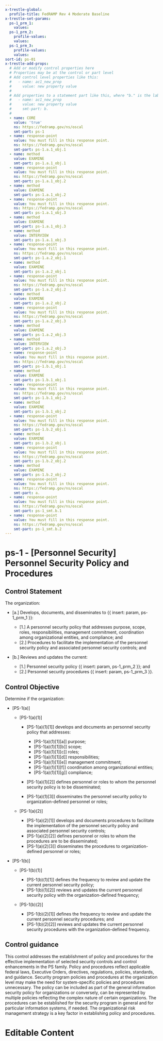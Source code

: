 ```yaml
---
x-trestle-global:
  profile-title: FedRAMP Rev 4 Moderate Baseline
x-trestle-set-params:
  ps-1_prm_1:
    values:
  ps-1_prm_2:
    profile-values:
    values:
  ps-1_prm_3:
    profile-values:
    values:
sort-id: ps-01
x-trestle-add-props:
  # Add or modify control properties here
  # Properties may be at the control or part level
  # Add control level properties like this:
  #   - name: ac1_new_prop
  #     value: new property value
  #
  # Add properties to a statement part like this, where "b." is the label of the target statement part
  #   - name: ac1_new_prop
  #     value: new property value
  #     smt-part: b.
  #
  - name: CORE
    value: 'true'
    ns: https://fedramp.gov/ns/oscal
    smt-part: ps-1
  - name: response-point
    value: You must fill in this response point.
    ns: https://fedramp.gov/ns/oscal
    smt-part: ps-1.a.1_obj.1
  - name: method
    value: EXAMINE
    smt-part: ps-1.a.1_obj.1
  - name: response-point
    value: You must fill in this response point.
    ns: https://fedramp.gov/ns/oscal
    smt-part: ps-1.a.1_obj.2
  - name: method
    value: EXAMINE
    smt-part: ps-1.a.1_obj.2
  - name: response-point
    value: You must fill in this response point.
    ns: https://fedramp.gov/ns/oscal
    smt-part: ps-1.a.1_obj.3
  - name: method
    value: EXAMINE
    smt-part: ps-1.a.1_obj.3
  - name: method
    value: INTERVIEW
    smt-part: ps-1.a.1_obj.3
  - name: response-point
    value: You must fill in this response point.
    ns: https://fedramp.gov/ns/oscal
    smt-part: ps-1.a.2_obj.1
  - name: method
    value: EXAMINE
    smt-part: ps-1.a.2_obj.1
  - name: response-point
    value: You must fill in this response point.
    ns: https://fedramp.gov/ns/oscal
    smt-part: ps-1.a.2_obj.2
  - name: method
    value: EXAMINE
    smt-part: ps-1.a.2_obj.2
  - name: response-point
    value: You must fill in this response point.
    ns: https://fedramp.gov/ns/oscal
    smt-part: ps-1.a.2_obj.3
  - name: method
    value: EXAMINE
    smt-part: ps-1.a.2_obj.3
  - name: method
    value: INTERVIEW
    smt-part: ps-1.a.2_obj.3
  - name: response-point
    value: You must fill in this response point.
    ns: https://fedramp.gov/ns/oscal
    smt-part: ps-1.b.1_obj.1
  - name: method
    value: EXAMINE
    smt-part: ps-1.b.1_obj.1
  - name: response-point
    value: You must fill in this response point.
    ns: https://fedramp.gov/ns/oscal
    smt-part: ps-1.b.1_obj.2
  - name: method
    value: EXAMINE
    smt-part: ps-1.b.1_obj.2
  - name: response-point
    value: You must fill in this response point.
    ns: https://fedramp.gov/ns/oscal
    smt-part: ps-1.b.2_obj.1
  - name: method
    value: EXAMINE
    smt-part: ps-1.b.2_obj.1
  - name: response-point
    value: You must fill in this response point.
    ns: https://fedramp.gov/ns/oscal
    smt-part: ps-1.b.2_obj.2
  - name: method
    value: EXAMINE
    smt-part: ps-1.b.2_obj.2
  - name: response-point
    value: You must fill in this response point.
    ns: https://fedramp.gov/ns/oscal
    smt-part: a.
  - name: response-point
    value: You must fill in this response point.
    ns: https://fedramp.gov/ns/oscal
    smt-part: ps-1_smt.b.1
  - name: response-point
    value: You must fill in this response point.
    ns: https://fedramp.gov/ns/oscal
    smt-part: ps-1_smt.b.2
---
```


# ps-1 - \[Personnel Security\] Personnel Security Policy and Procedures

## Control Statement

The organization:

- \[a.\] Develops, documents, and disseminates to {{ insert: param, ps-1_prm_1 }}:

  - \[1.\] A personnel security policy that addresses purpose, scope, roles, responsibilities, management commitment, coordination among organizational entities, and compliance; and
  - \[2.\] Procedures to facilitate the implementation of the personnel security policy and associated personnel security controls; and

- \[b.\] Reviews and updates the current:

  - \[1.\] Personnel security policy {{ insert: param, ps-1_prm_2 }}; and
  - \[2.\] Personnel security procedures {{ insert: param, ps-1_prm_3 }}.

## Control Objective

Determine if the organization:

- \[PS-1(a)\]

  - \[PS-1(a)(1)\]

    - \[PS-1(a)(1)[1]\] develops and documents an personnel security policy that addresses:

      - \[PS-1(a)(1)[1][a]\] purpose;
      - \[PS-1(a)(1)[1][b]\] scope;
      - \[PS-1(a)(1)[1][c]\] roles;
      - \[PS-1(a)(1)[1][d]\] responsibilities;
      - \[PS-1(a)(1)[1][e]\] management commitment;
      - \[PS-1(a)(1)[1][f]\] coordination among organizational entities;
      - \[PS-1(a)(1)[1][g]\] compliance;

    - \[PS-1(a)(1)[2]\] defines personnel or roles to whom the personnel security policy is to be disseminated;
    - \[PS-1(a)(1)[3]\] disseminates the personnel security policy to organization-defined personnel or roles;

  - \[PS-1(a)(2)\]

    - \[PS-1(a)(2)[1]\] develops and documents procedures to facilitate the implementation of the personnel security policy and associated personnel security controls;
    - \[PS-1(a)(2)[2]\] defines personnel or roles to whom the procedures are to be disseminated;
    - \[PS-1(a)(2)[3]\] disseminates the procedures to organization-defined personnel or roles;

- \[PS-1(b)\]

  - \[PS-1(b)(1)\]

    - \[PS-1(b)(1)[1]\] defines the frequency to review and update the current personnel security policy;
    - \[PS-1(b)(1)[2]\] reviews and updates the current personnel security policy with the organization-defined frequency;

  - \[PS-1(b)(2)\]

    - \[PS-1(b)(2)[1]\] defines the frequency to review and update the current personnel security procedures; and
    - \[PS-1(b)(2)[2]\] reviews and updates the current personnel security procedures with the organization-defined frequency.

## Control guidance

This control addresses the establishment of policy and procedures for the effective implementation of selected security controls and control enhancements in the PS family. Policy and procedures reflect applicable federal laws, Executive Orders, directives, regulations, policies, standards, and guidance. Security program policies and procedures at the organization level may make the need for system-specific policies and procedures unnecessary. The policy can be included as part of the general information security policy for organizations or conversely, can be represented by multiple policies reflecting the complex nature of certain organizations. The procedures can be established for the security program in general and for particular information systems, if needed. The organizational risk management strategy is a key factor in establishing policy and procedures.

# Editable Content

<!-- Make additions and edits below -->
<!-- The above represents the contents of the control as received by the profile, prior to additions. -->
<!-- If the profile makes additions to the control, they will appear below. -->
<!-- The above markdown may not be edited but you may edit the content below, and/or introduce new additions to be made by the profile. -->
<!-- If there is a yaml header at the top, parameter values may be edited. Use --set-parameters to incorporate the changes during assembly. -->
<!-- The content here will then replace what is in the profile for this control, after running profile-assemble. -->
<!-- The added parts in the profile for this control are below.  You may edit them and/or add new ones. -->
<!-- Each addition must have a heading either of the form ## Control my_addition_name -->
<!-- or ## Part a. (where the a. refers to one of the control statement labels.) -->
<!-- "## Control" parts are new parts added after the statement part. -->
<!-- "## Part" parts are new parts added into the top-level statement part with that label. -->
<!-- Subparts may be added with nested hash levels of the form ### My Subpart Name -->
<!-- underneath the parent ## Control or ## Part being added -->
<!-- See https://ibm.github.io/compliance-trestle/tutorials/ssp_profile_catalog_authoring/ssp_profile_catalog_authoring for guidance. -->

